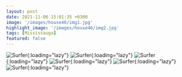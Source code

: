 ```yaml
---
layout: post
date: 2021-11-06 15:01:35 +0300
image: '/images/house46/img1.jpg'
highlight_image: '/images/house46/img2.jpg'
tags: [Mississauga]
featured: false
---
```


![Surfer]({{site.baseurl}}/images/house46/img3.jpg){:loading="lazy"}
![Surfer]({{site.baseurl}}/images/house46/img4.jpg){:loading="lazy"}
![Surfer]({{site.baseurl}}/images/house46/img5.jpg){:loading="lazy"}
![Surfer]({{site.baseurl}}/images/house46/img6.jpg){:loading="lazy"}
![Surfer]({{site.baseurl}}/images/house46/img7.jpg){:loading="lazy"}
![Surfer]({{site.baseurl}}/images/house46/img8.jpg){:loading="lazy"} 